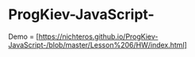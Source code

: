 # ProgKiev-JavaScript-
Demo = [https://nichteros.github.io/ProgKiev-JavaScript-/blob/master/Lesson%206/HW/index.html]
